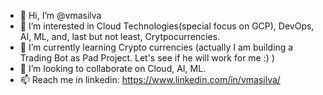 - 👋 Hi, I’m @vmasilva
- 👀 I’m interested in Cloud Technologies(special focus on GCP), DevOps, AI, ML, and, last but not least, Crytpocurrencies.
- 🌱 I’m currently learning Crypto currencies (actually I am building a Trading Bot as Pad Project. Let's see if he will work for me :) )
- 💞️ I’m looking to collaborate on Cloud, AI, ML.
- 📫 Reach me in linkedin: https://www.linkedin.com/in/vmasilva/ 

<!---
vmasilva/vmasilva is a ✨ special ✨ repository because its `README.md` (this file) appears on your GitHub profile.
You can click the Preview link to take a look at your changes.
--->
